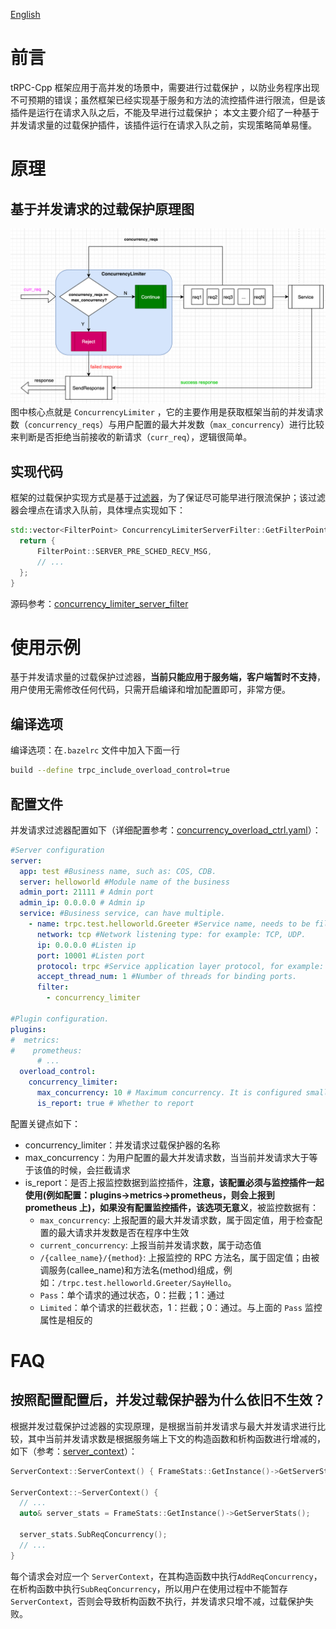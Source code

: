 [English](../en/overload_control_concurrency_limiter.md)

# 前言

tRPC-Cpp 框架应用于高并发的场景中，需要进行过载保护 ，以防业务程序出现不可预期的错误；虽然框架已经实现基于服务和方法的流控插件进行限流，但是该插件是运行在请求入队之后，不能及早进行过载保护； 本文主要介绍了一种基于并发请求量的过载保护插件，该插件运行在请求入队之前，实现策略简单易懂。

# 原理

## 基于并发请求的过载保护原理图

![concurrency_limiter](../images/concurrency_limiter.png)
图中核心点就是 `ConcurrencyLimiter` ，它的主要作用是获取框架当前的并发请求数（`concurrency_reqs`）与用户配置的最大并发数（`max_concurrency`）进行比较来判断是否拒绝当前接收的新请求（`curr_req`），逻辑很简单。

## 实现代码

  框架的过载保护实现方式是基于[过滤器](./filter.md)，为了保证尽可能早进行限流保护；该过滤器会埋点在请求入队前，具体埋点实现如下：

  ```cpp
  std::vector<FilterPoint> ConcurrencyLimiterServerFilter::GetFilterPoint() {
    return {
        FilterPoint::SERVER_PRE_SCHED_RECV_MSG,
        // ...
    };
  }
  ```

  源码参考：[concurrency_limiter_server_filter](../../trpc/overload_control/concurrency_limiter/concurrency_limiter_server_filter.cc)

# 使用示例

基于并发请求量的过载保护过滤器，**当前只能应用于服务端，客户端暂时不支持**，用户使用无需修改任何代码，只需开启编译和增加配置即可，非常方便。

## 编译选项

编译选项：在`.bazelrc` 文件中加入下面一行

```sh
build --define trpc_include_overload_control=true
```

## 配置文件

并发请求过滤器配置如下（详细配置参考：[concurrency_overload_ctrl.yaml](../../trpc/overload_control/concurrency_limiter/concurrency_overload_ctrl.yaml)）：

```yaml
#Server configuration
server:
  app: test #Business name, such as: COS, CDB.
  server: helloworld #Module name of the business
  admin_port: 21111 # Admin port
  admin_ip: 0.0.0.0 # Admin ip
  service: #Business service, can have multiple.
    - name: trpc.test.helloworld.Greeter #Service name, needs to be filled in according to the format, the first field is default to trpc, the second and third fields are the app and server configurations above, and the fourth field is the user-defined service_name.
      network: tcp #Network listening type: for example: TCP, UDP.
      ip: 0.0.0.0 #Listen ip
      port: 10001 #Listen port
      protocol: trpc #Service application layer protocol, for example: trpc, http.
      accept_thread_num: 1 #Number of threads for binding ports.
      filter:
        - concurrency_limiter

#Plugin configuration.
plugins:
#  metrics:
#    prometheus:
      # ...
  overload_control:
    concurrency_limiter:
      max_concurrency: 10 # Maximum concurrency. It is configured small for unit testing purposes, but users can configure it to be larger.
      is_report: true # Whether to report
```

配置关键点如下：

- concurrency_limiter：并发请求过载保护器的名称
- max_concurrency：为用户配置的最大并发请求数，当当前并发请求大于等于该值的时候，会拦截请求
- is_report：是否上报监控数据到监控插件，**注意，该配置必须与监控插件一起使用(例如配置：plugins->metrics->prometheus，则会上报到 prometheus 上)，如果没有配置监控插件，该选项无意义**，被监控数据有：
  - `max_concurrency`: 上报配置的最大并发请求数，属于固定值，用于检查配置的最大请求并发数是否在程序中生效
  - `current_concurrency`: 上报当前并发请求数，属于动态值
  - `/{callee_name}/{method}`: 上报监控的 RPC 方法名，属于固定值；由被调服务(callee_name)和方法名(method)组成，例如：`/trpc.test.helloworld.Greeter/SayHello`。
  - `Pass`：单个请求的通过状态，0：拦截；1：通过
  - `Limited`：单个请求的拦截状态，1：拦截；0：通过。与上面的 `Pass` 监控属性是相反的

# FAQ

## 按照配置配置后，并发过载保护器为什么依旧不生效？

根据并发过载保护过滤器的实现原理，是根据当前并发请求与最大并发请求进行比较，其中当前并发请求数是根据服务端上下文的构造函数和析构函数进行增减的，如下（参考：[server_context](../../trpc/server/server_context.cc)）：

```cpp
ServerContext::ServerContext() { FrameStats::GetInstance()->GetServerStats().AddReqConcurrency(); }

ServerContext::~ServerContext() {
  // ...
  auto& server_stats = FrameStats::GetInstance()->GetServerStats();

  server_stats.SubReqConcurrency();
  // ...
}
```

每个请求会对应一个 `ServerContext`，在其构造函数中执行`AddReqConcurrency`，在析构函数中执行`SubReqConcurrency`，所以用户在使用过程中不能暂存 `ServerContext`，否则会导致析构函数不执行，并发请求只增不减，过载保护失败。
